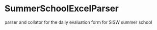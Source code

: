 SummerSchoolExcelParser
=======================

parser and collator for the daily evaluation form for SISW summer school
